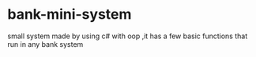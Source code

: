# bank-mini-system
small system made by using c# with oop ,it has  a few basic functions that run in any bank system 
